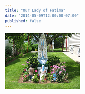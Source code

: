 ```yaml
---
title: "Our Lady of Fatima"
date: "2014-05-09T12:00:00-07:00"
published: false
---
```


![Our Lady of Fatima](3688310611_204b78e746_m.jpg "More photos by H.C. Williams at http://www.flickr.com/photos/oceanstater/")
